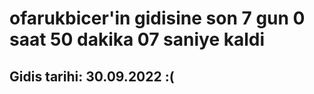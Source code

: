 # ofarukbicer'in gidisine son 7 gun 0 saat 50 dakika 07 saniye kaldi

## Gidis tarihi: 30.09.2022 :(